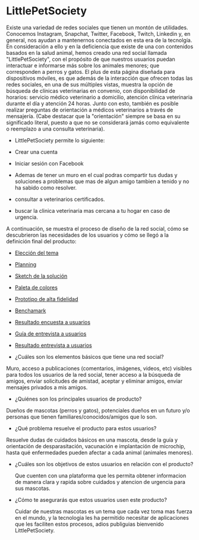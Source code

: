 # LittlePetSociety


Existe una variedad de redes sociales que tienen un montón de utilidades. Conocemos Instagram, Snapchat, Twitter, Facebook, Twitch, Linkedin y, en general, nos ayudan a mantenernos conectados en esta era de la tecnolgía. En consideración a ello y en la deficiencia que existe de una con contenidos basados en la salud animal, hemos creado una red social llamada "LittlePetSociety", con el propósito de que nuestros usuarios puedan interactuar e informarse más sobre los animales menores; que corresponden a perros y gatos.
El plus de esta página diseñada para dispositivos móviles, es que además de la interacción que ofrecen todas las redes sociales, en una de sus múltiples vistas, muestra la opción de búsqueda de clínicas veterinarias en convenio, con disponibilidad de horarios: servicio médico veterinario a domicilio, atención clínica veterinaria durante el día y atención 24 horas. Junto con esto, también es posible realizar preguntas de orientación a médicos veterinarios a través de mensajería.
(Cabe destacar que la "orientación" siempre se basa en su significado literal, puesto a que no se considerará jamás como equivalente o reemplazo a una consulta veterinaria).



* LittlePetSociety permite lo siguiente:

* Crear una cuenta
* Iniciar sesión con Facebook
* Ademas de tener un muro en el cual podras compartir tus dudas y 
  soluciones a problemas que mas de algun amigo tambien a tenido y no ha
  sabido como resolver.
* consultar a veterinarios certificados.
* buscar la clinica veterinaria mas cercana a tu hogar en caso de urgencia.


A continuación, se muestra el proceso de diseño de la red social, cómo se descubrieron las necesidades de los usuarios y cómo se llegó a la definición final del producto:

* [Elección del tema](https://i.imgur.com/12UnuuC.png)
* [Planning](https://trello.com/b/krAR13s1/red-social)
* [Sketch de la solución](https://imgur.com/a/HgwB3EO)
* [Paleta de colores](https://i.imgur.com/z0U8VIV.png)
* [Prototipo de alta fidelidad](https://www.figma.com/file/b2tXYTX2VtRmcXAp8ZcDbvL2/red-social)
* [Benchamark](https://www.slideshare.net/tjarataibo/benchamark)
* [Resultado encuesta a usuarios](https://www.slideshare.net/tjarataibo/resultado-encuesta-usuarios)
* [Guía de entrevista a usuarios](https://docs.google.com/forms/d/e/1FAIpQLSeSEutiFsjnyX_2K_mt202xc0b3sW6d2tKO7ptmyYj3YFw2nA/viewform?usp=sf_link)
* [Resultado entrevista a usuarios](https://docs.google.com/document/d/19P2juBUznhLXGsyitU-ximp73yBj7jr1cqYZAOtKa70/edit?usp=sharing)

* ¿Cuáles son los elementos básicos que tiene una red social?

Muro, acceso a publicaciones (comentarios, imágenes, videos, etc) visibles para todos los usuarios de la red social, tener acceso a la búsqueda de amigos, enviar solicitudes de amistad, aceptar y eliminar amigos, enviar mensajes privados a mis amigos.

* ¿Quiénes son los principales usuarios de producto?

Dueños de mascotas (perros y gatos), potenciales dueños en un futuro y/o personas que tienen familiares/conocidos/amigos que lo son.

* ¿Qué problema resuelve el producto para estos usuarios?

Resuelve dudas de cuidados básicos en una mascota, desde la guía y orientación de desparasitación, vacunación e implantación de microchip, hasta qué enfermedades pueden afectar a cada animal (animales menores).


* ¿Cuáles son los objetivos de estos usuarios en relación con el producto?

    Que cuenten con una plataforma que les permita obtener informacion de manera clara y
    rapida sobre cuidados y atencion de urgencia para sus mascotas.

* ¿Cómo te asegurarás que estos usuarios usen este producto?

  Cuidar de nuestras mascotas es un tema que cada vez toma mas fuerza en el mundo,
  y la tecnologia les ha permitido necesitar de aplicaciones que les faciliten 
  estos procesos, adios publiguias bienvenido LittlePetSociety.
